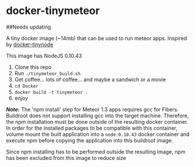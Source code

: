 docker-tinymeteor
=================

##Needs updating

A tiny docker image (~14mb) that can be used to run meteor apps. Inspired by [docker-tinynode](https://github.com/jprjr/docker-tinynode)

This image has NodeJS 0.10.43

1. Clone this repo
2. Run `./tinymeteor_build.sh`
3. Get coffee... lots of coffee... and maybe a sandwich or a movie
4. `cd Docker`
5. `docker build -t tinymeteor .`
6. enjoy

***Note:***
The 'npm install' step for Meteor 1.3 apps requires gcc for Fibers. Buildroot does not support installing
gcc into the target machine. Therefore, the npm installation must be done outside of the resulting docker
container.  In order for the installed packages to be compatible with this container, volume mount the
built application into a `node:0.10.43` docker container and execute npm before copying the application
into this buildroot image.

Since npm installing has to be performed outside the resulting image, npm has been excluded from this
image to reduce size
